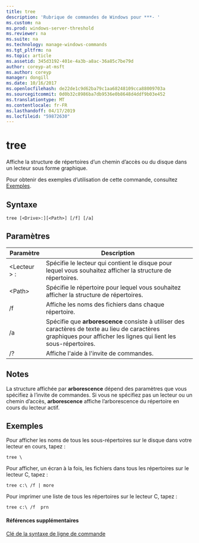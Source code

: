 ```yaml
---
title: tree
description: 'Rubrique de commandes de Windows pour ***- '
ms.custom: na
ms.prod: windows-server-threshold
ms.reviewer: na
ms.suite: na
ms.technology: manage-windows-commands
ms.tgt_pltfrm: na
ms.topic: article
ms.assetid: 345d3192-401e-4a3b-a8ac-36a85c7be79d
author: coreyp-at-msft
ms.author: coreyp
manager: dongill
ms.date: 10/16/2017
ms.openlocfilehash: de22de1c9d62ba79c1aa68248109cca88009703a
ms.sourcegitcommit: 0d0b32c8986ba7db9536e0b8648d4ddf9b03e452
ms.translationtype: MT
ms.contentlocale: fr-FR
ms.lasthandoff: 04/17/2019
ms.locfileid: "59872630"
---
```

# <a name="tree"></a>tree



Affiche la structure de répertoires d’un chemin d’accès ou du disque dans un lecteur sous forme graphique.

Pour obtenir des exemples d’utilisation de cette commande, consultez [Exemples](#BKMK_examples).

## <a name="syntax"></a>Syntaxe

```
tree [<Drive>:][<Path>] [/f] [/a]
```

## <a name="parameters"></a>Paramètres

|Paramètre|Description|
|---------|-----------|
|\<Lecteur > :|Spécifie le lecteur qui contient le disque pour lequel vous souhaitez afficher la structure de répertoires.|
|\<Path>|Spécifie le répertoire pour lequel vous souhaitez afficher la structure de répertoires.|
|/f|Affiche les noms des fichiers dans chaque répertoire.|
|/a|Spécifie que **arborescence** consiste à utiliser des caractères de texte au lieu de caractères graphiques pour afficher les lignes qui lient les sous-répertoires.|
|/?|Affiche l'aide à l'invite de commandes.|

## <a name="remarks"></a>Notes

La structure affichée par **arborescence** dépend des paramètres que vous spécifiez à l’invite de commandes. Si vous ne spécifiez pas un lecteur ou un chemin d’accès, **arborescence** affiche l’arborescence du répertoire en cours du lecteur actif.

## <a name="BKMK_examples"></a>Exemples

Pour afficher les noms de tous les sous-répertoires sur le disque dans votre lecteur en cours, tapez :
```
tree \
```
Pour afficher, un écran à la fois, les fichiers dans tous les répertoires sur le lecteur C, tapez :
```
tree c:\ /f | more 
```
Pour imprimer une liste de tous les répertoires sur le lecteur C, tapez :
```
tree c:\ /f  prn 
```

#### <a name="additional-references"></a>Références supplémentaires

[Clé de la syntaxe de ligne de commande](command-line-syntax-key.md)